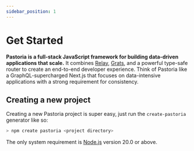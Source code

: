 ```yaml
---
sidebar_position: 1
---
```


# Get Started

**Pastoria is a full-stack JavaScript framework for building data-driven
applications that scale.** It combines [Relay](https://relay.dev),
[Grats](https://grats.capt.dev), and a powerful type-safe router to create an
end-to-end developer experience. Think of Pastoria like a GraphQL-supercharged
Next.js that focuses on data-intensive applications with a strong requirement
for consistency.

## Creating a new project

Creating a new Pastoria project is super easy, just run the `create-pastoria`
generator like so:

```bash
> npm create pastoria <project directory>
```

The only system requirement is [Node.js](https://nodejs.org/en/download/)
version 20.0 or above.
